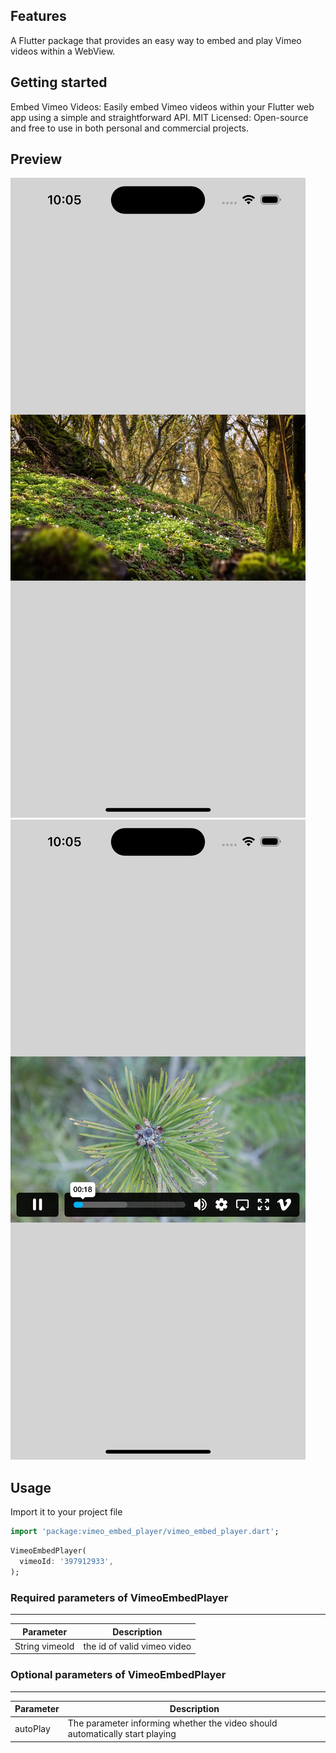 ## Features

A Flutter package that provides an easy way to embed and play Vimeo videos within a WebView.

## Getting started

Embed Vimeo Videos: Easily embed Vimeo videos within your Flutter web app using a simple and straightforward API.
MIT Licensed: Open-source and free to use in both personal and commercial projects.

## Preview

![vimeo_embed_player](https://github.com/Olosss/vimeo_embed_player/blob/main/assets/player.png)
![vimeo_embed_player](https://github.com/Olosss/vimeo_embed_player/blob/main/assets/playerActions.png)

## Usage

Import it to your project file

```dart
import 'package:vimeo_embed_player/vimeo_embed_player.dart';
```

```dart
VimeoEmbedPlayer(
  vimeoId: '397912933',
);
```

### Required parameters of VimeoEmbedPlayer
------------
| Parameter      | Description                 |
|----------------|-----------------------------|
| String vimeoId | the id of valid vimeo video |

### Optional parameters of VimeoEmbedPlayer
------------
| Parameter   | Description                                                                                     |
|-------------|-------------------------------------------------------------------------------------------------|
| autoPlay    | The parameter informing whether the video should automatically start playing                    |
